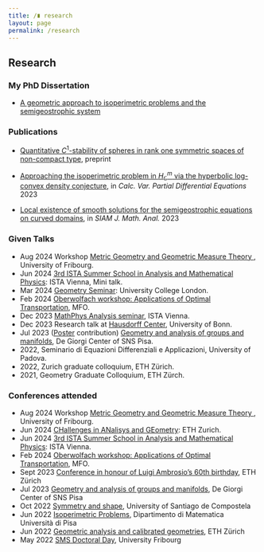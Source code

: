 ```yaml
---
title: /∎ research
layout: page
permalink: /research
---
```


## Research

### My PhD Dissertation

- [A geometric approach to isoperimetric problems and the semigeostrophic system](https://www.research-collection.ethz.ch/handle/20.500.11850/680865)

### Publications

- [Quantitative $C^1$-stability of spheres in rank one symmetric spaces of non-compact type](https://arxiv.org/abs/2304.02412), preprint

- [Approaching the isoperimetric problem in $H^m_\mathbb{C}$ via the hyperbolic log-convex density conjecture](https://link.springer.com/article/10.1007/s00526-023-02617-0), in *Calc. Var. Partial Differential Equations* 2023

- [Local existence of smooth solutions for the semigeostrophic equations on curved domains](https://epubs.siam.org/doi/full/10.1137/22M1532846), in *SIAM J. Math. Anal.* 2023

### Given Talks

-  Aug 2024 Workshop [Metric Geometry and Geometric Measure Theory ](https://commonweb.unifr.ch/_Science/Math/Pub/metric-geo-gmt/index.html), University of Fribourg.
- Jun 2024 [3rd ISTA Summer School in Analysis and Mathematical Physics](https://summerschool-analysis.ist.ac.at/): ISTA Vienna, Mini talk.
- Mar 2024 [Geometry Seminar](http://www.homepages.ucl.ac.uk/~ucahlfo/GeometrySeminar.html): University College London.
- Feb 2024 [Oberwolfach workshop:  Applications of Optimal Transportation](https://www.mfo.de/occasion/2406/www_view), MFO.
-  Dec 2023 [MathPhys Analysis seminar](https://mathphys.pages.ist.ac.at/), ISTA Vienna.
-  Dec 2023 Research talk at [Hausdorff Center](https://www.hcm.uni-bonn.de/), University of Bonn.
-  Jul 2023 ([Poster](poster.pdf) contribution) [Geometry and analysis of groups and manifolds](https://sites.google.com/view/geometryandanalysis/), De Giorgi Center of SNS Pisa.
- 2022, Seminario di Equazioni Differenziali e Applicazioni, University of Padova.
- 2022, Zurich graduate colloquium, ETH Zürich.
- 2021, Geometry Graduate Colloquium, ETH Zürch.
  
### Conferences attended

-  Aug 2024 Workshop [Metric Geometry and Geometric Measure Theory ](https://commonweb.unifr.ch/_Science/Math/Pub/metric-geo-gmt/index.html), University of Fribourg.
- Jun 2024 [CHallenges in ANalisys and GEometry](https://math.ethz.ch/fim/activities/conferences/CHANGE-CHallenges-in-ANalysis-and-GEometry.html): ETH Zurich.
- Jun 2024 [3rd ISTA Summer School in Analysis and Mathematical Physics](https://summerschool-analysis.ist.ac.at/): ISTA Vienna.
- Feb 2024 [Oberwolfach workshop:  Applications of Optimal Transportation](https://www.mfo.de/occasion/2406/www_view), MFO.
- Sept 2023 [Conference in honour of Luigi Ambrosio’s 60th birthday](https://math.ethz.ch/fim/activities/conferences/in-honour-of-luigi-ambrosio.html), ETH Zürich
- Jul 2023 [Geometry and analysis of groups and manifolds](https://sites.google.com/view/geometryandanalysis/), De Giorgi Center of SNS Pisa
- Oct 2022 [Symmetry and shape](http://xtsunxet.usc.es/symmetry2022/), University of Santiago de Compostela
- Jun 2022 [Isoperimetric Problems](https://events.dm.unipi.it/event/14/), Dipartimento di Matematica Università di Pisa
- Jun 2022 [Geometric analysis and calibrated geometries](https://math.ethz.ch/fim/activities/conferences/past-conferences/2022/geometric-analysis-and-calibrated-geometries.html), ETH Zürich
- May 2022 [SMS Doctoral Day](https://commonweb.unifr.ch/_Science/Math/Pub/dr.day/main.html), University Fribourg
